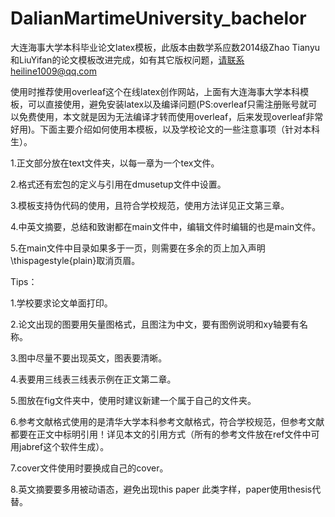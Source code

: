 # DalianMartimeUniversity_bachelor

大连海事大学本科毕业论文latex模板，此版本由数学系应数2014级Zhao Tianyu和LiuYifan的论文模板改进完成，如有其它版权问题，请联系heiline1009@qq.com

使用时推荐使用overleaf这个在线latex创作网站，上面有大连海事大学本科模板，可以直接使用，避免安装latex以及编译问题(PS:overleaf只需注册账号就可以免费使用，本文就是因为无法编译才转而使用overleaf，后来发现overleaf非常好用)。下面主要介绍如何使用本模板，以及学校论文的一些注意事项（针对本科生）。

1.正文部分放在text文件夹，以每一章为一个tex文件。

2.格式还有宏包的定义与引用在dmusetup文件中设置。

3.模板支持伪代码的使用，且符合学校规范，使用方法详见正文第三章。

4.中英文摘要，总结和致谢都在main文件中，编辑文件时编辑的也是main文件。

5.在main文件中目录如果多于一页，则需要在多余的页上加入声明\thispagestyle{plain}取消页眉。

Tips：

1.学校要求论文单面打印。

2.论文出现的图要用矢量图格式，且图注为中文，要有图例说明和xy轴要有名称。

3.图中尽量不要出现英文，图表要清晰。

4.表要用三线表三线表示例在正文第二章。

5.图放在fig文件夹中，使用时建议新建一个属于自己的文件夹。

6.参考文献格式使用的是清华大学本科参考文献格式，符合学校规范，但参考文献都要在正文中标明引用！详见本文的引用方式（所有的参考文件放在ref文件中可用jabref这个软件生成）。

7.cover文件使用时要换成自己的cover。

8.英文摘要要多用被动语态，避免出现this paper 此类字样，paper使用thesis代替。

